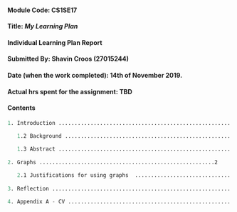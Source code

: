#### Module Code: CS1SE17
#### Title: *My Learning Plan*
#### Individual Learning Plan Report
#### Submitted By: Shavin Croos (27015244)
#### Date (when the work completed): 14th of November 2019.
#### Actual hrs spent for the assignment: TBD



#### Contents
````s
1. Introduction ...............................................................1

   1.2 Background ...............................................................
   
   1.3 Abstract .............................................................
   
2. Graphs .......................................................2

   2.1 Justifications for using graphs  .................................
 
3. Reflection ...............................................................3

4. Appendix A - CV ..........................................................4
````
